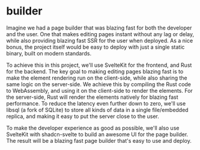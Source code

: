 # builder

Imagine we had a page builder that was blazing fast for both the developer and the user.
One that makes editing pages instant without any lag or delay, while also providing blazing fast
SSR for the user when deployed. As a nice bonus, the project itself would be easy to deploy with
just a single static binary, built on modern standards.

To achieve this in this project, we'll use SvelteKit for the frontend, and Rust for the backend.
The key goal to making editing pages blazing fast is to make the element rendering run on the client-side, while
also sharing the same logic on the server-side. We achieve this by compiling the Rust code to WebAssembly, and using
it on the client-side to render the elements. For the server-side, Rust will render the elements natively
for blazing fast performance. To reduce the latency even further down to zero, we'll use libsql (a fork of SQLite)
to store all kinds of data in a single file/embedded replica, and making it easy to put the server close to the user.

To make the developer experience as good as possible, we'll also use SvelteKit with shadcn-svelte to build
an awesome UI for the page builder. The result will be a blazing fast page builder that's easy to use and
deploy.
